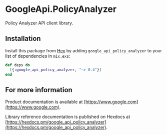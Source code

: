 # GoogleApi.PolicyAnalyzer

Policy Analyzer API client library.



## Installation

Install this package from [Hex](https://hex.pm) by adding
`google_api_policy_analyzer` to your list of dependencies in `mix.exs`:

```elixir
def deps do
  [{:google_api_policy_analyzer, "~> 0.4"}]
end
```

## For more information

Product documentation is available at [https://www.google.com](https://www.google.com).

Library reference documentation is published on Hexdocs at
[https://hexdocs.pm/google_api_policy_analyzer](https://hexdocs.pm/google_api_policy_analyzer).

